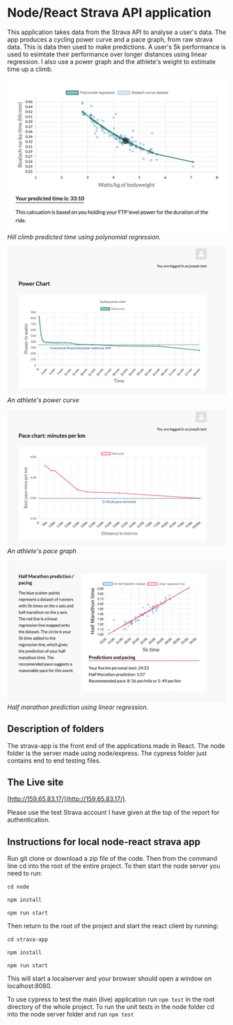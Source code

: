 # Node/React Strava API application

This application takes data from the Strava API to analyse a user's data. The app produces a cycling power curve and a pace graph, from raw strava data. This is data then used to make predictions. A user's 5k performance is used to esimtate their performance over longer distances using linear regression. I also use a power graph and the athlete's weight to estimate time up a climb. 


![Screenshot 1](./images/screen1.jpg)
*Hill climb predicted time using polynomial regression.*

![Screenshot 2](./images/screen2.jpg)
*An athlete's power curve*

![Screenshot 3](./images/screen3.jpg)
*An athlete's pace graph*

![Screenshot 4](./images/screen4.jpg)
*Half marathon prediction using linear regression.*

## Description of folders

The strava-app is the front end of the applications made in React. The node folder is the server
made using node/express. The cypress folder just contains end to end testing files.

## The Live site

[http://159.65.83.17/](http://159.65.83.17/).

Please use the test Strava account I have given at the top of the report for authentication. 

## Instructions for local node-react strava app

Run git clone or download a zip file of the code. Then from the command line cd into the root of the entire project.
To then start the node server you need to run:

```
cd node
```
```
npm install
```
```
npm run start
```
Then return to the root of the project and start the react client by running:

```
cd strava-app
```
```
npm install
```
```
npm run start
```
This will start a localserver and your browser should open a window
on localhost:8080. 

To use cypress to test the main (live) application run ```npm test``` in the root directory of the whole project. 
To run the unit tests in the node folder cd into the node server folder and run ```npm test```

